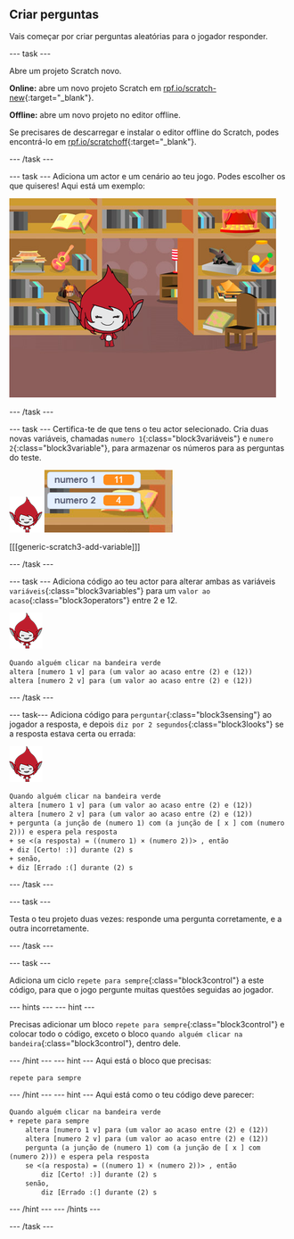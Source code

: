 ## Criar perguntas

Vais começar por criar perguntas aleatórias para o jogador responder.

--- task ---

Abre um projeto Scratch novo.

**Online:** abre um novo projeto Scratch em [rpf.io/scratch-new](https//rpf.io/scratch-new){:target="_blank"}.

**Offline:** abre um novo projeto no editor offline.

Se precisares de descarregar e instalar o editor offline do Scratch, podes encontrá-lo em [rpf.io/scratchoff](https//rpf.io/scratchoff){:target="_blank"}.

--- /task ---

--- task --- Adiciona um actor e um cenário ao teu jogo. Podes escolher os que quiseres! Aqui está um exemplo:

![captura de ecrã](images/brain-setting.png)

--- /task ---

--- task --- Certifica-te de que tens o teu actor selecionado. Cria duas novas variáveis, chamadas `numero 1`{:class="block3variáveis"} e `numero 2`{:class="block3variable"}, para armazenar os números para as perguntas do teste.

![captura de ecrã](images/giga-sprite.png) ![captura de ecrã](images/brain-variables.png)

[[[generic-scratch3-add-variable]]]

--- /task ---

--- task --- Adiciona código ao teu actor para alterar ambas as variáveis `variáveis`{:class="block3variables"} para um `valor ao acaso`{:class="block3operators"} entre 2 e 12.

![captura de ecrã](images/giga-sprite.png)

```blocks3
Quando alguém clicar na bandeira verde
altera [numero 1 v] para (um valor ao acaso entre (2) e (12))
altera [numero 2 v] para (um valor ao acaso entre (2) e (12))
```

--- /task ---

--- task--- Adiciona código para `perguntar`{:class="block3sensing"} ao jogador a resposta, e depois `diz por 2 segundos`{:class="block3looks"} se a resposta estava certa ou errada:

![captura de ecrã](images/giga-sprite.png)

```blocks3
Quando alguém clicar na bandeira verde
altera [numero 1 v] para (um valor ao acaso entre (2) e (12))
altera [numero 2 v] para (um valor ao acaso entre (2) e (12))
+ pergunta (a junção de (numero 1) com (a junção de [ x ] com (numero 2))) e espera pela resposta
+ se <(a resposta) = ((numero 1) × (numero 2))> , então 
+ diz [Certo! :)] durante (2) s
+ senão, 
+ diz [Errado :(] durante (2) s
```

--- /task ---

--- task ---

Testa o teu projeto duas vezes: responde uma pergunta corretamente, e a outra incorretamente.

--- /task ---

--- task ---

Adiciona um ciclo `repete para sempre`{:class="block3control"} a este código, para que o jogo pergunte muitas questões seguidas ao jogador.

--- hints ---
 --- hint ---

Precisas adicionar um bloco `repete para sempre`{:class="block3control"} e colocar todo o código, exceto o bloco `quando alguém clicar na bandeira`{:class="block3control"}, dentro dele.

--- /hint --- --- hint --- Aqui está o bloco que precisas:

```blocks3
repete para sempre
```

--- /hint --- --- hint --- Aqui está como o teu código deve parecer:

```blocks3
Quando alguém clicar na bandeira verde
+ repete para sempre 
    altera [numero 1 v] para (um valor ao acaso entre (2) e (12))
    altera [numero 2 v] para (um valor ao acaso entre (2) e (12))
    pergunta (a junção de (numero 1) com (a junção de [ x ] com (numero 2))) e espera pela resposta
    se <(a resposta) = ((numero 1) × (numero 2))> , então 
        diz [Certo! :)] durante (2) s
    senão, 
        diz [Errado :(] durante (2) s
```

--- /hint --- --- /hints ---

--- /task ---
